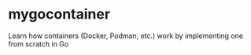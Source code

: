 # mygocontainer
Learn how containers (Docker, Podman, etc.) work by implementing one from scratch in Go
